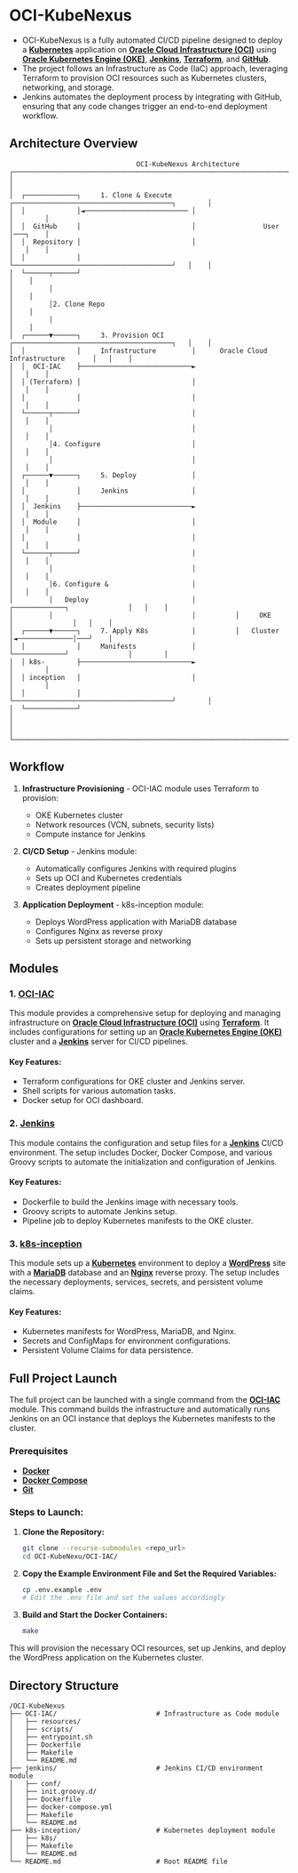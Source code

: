 # OCI-KubeNexus

- OCI-KubeNexus is a fully automated CI/CD pipeline designed to deploy a [**Kubernetes**](https://kubernetes.io/) application on [**Oracle Cloud Infrastructure (OCI)**](https://www.oracle.com/cloud/) using [**Oracle Kubernetes Engine (OKE)**](https://www.oracle.com/cloud/cloud-native/kubernetes-engine/), [**Jenkins**](https://www.jenkins.io/), [**Terraform**](https://www.terraform.io/), and [**GitHub**]().
- The project follows an Infrastructure as Code (IaC) approach, leveraging Terraform to provision OCI resources such as Kubernetes clusters, networking, and storage.
- Jenkins automates the deployment process by integrating with GitHub, ensuring that any code changes trigger an end-to-end deployment workflow.

## Architecture Overview

```
                                OCI-KubeNexus Architecture
┌───────────────────────────────────────────────────────────────────────────────────────────────┐
│                                                                                               │
│  ┌─────────────┐     1. Clone & Execute     ┌────────────────────────────────────────┐        │
│  │             │◄────────────────────────── │                                        │        │
│  │  GitHub     │                            │                 User                   │───┐    │
│  │  Repository │                            │                                        │   │    │
│  │             │                            └────────────────────────────────────────┘   │    │
│  └──────┬──────┘                                                                         │    │
│         │                                                                                │    │
│         │2. Clone Repo                                                                   │    │
│         │                                                                                │    │
│  ┌──────▼──────┐     3. Provision OCI       ┌────────────────────────────────────────┐   │    │
│  │             │     Infrastructure         │      Oracle Cloud Infrastructure       │   │    │
│  │  OCI-IAC    ├────────────────────────────►                                        │   │    │
│  │ (Terraform) │                            │                                        │   │    │
│  │             │                            │                                        │   │    │
│  └──────┬──────┘                            │                                        │   │    │
│         │                                   │                                        │   │    │
│         │4. Configure                       │                                        │   │    │
│         │                                   │                                        │   │    │
│  ┌──────▼──────┐     5. Deploy              │                                        │   │    │
│  │             │     Jenkins                │                                        │   │    │
│  │  Jenkins    ├────────────────────────────►                                        │   │    │
│  │  Module     │                            │                                        │   │    │
│  │             │                            │                                        │   │    │
│  └──────┬──────┘                            │                                        │   │    │
│         │                                   │                                        │   │    │
│         │6. Configure &                     │                                        │   │    │
│         │   Deploy                          │          ┌─────────────┐               │   │    │
│         │                                   │          │     OKE     │               │   │    │
│  ┌──────▼──────┐     7. Apply K8s           │          │   Cluster   │◄──────────────│───┘    │
│  │             │     Manifests              │          └─────────────┘               │        │
│  │ k8s-        ├────────────────────────────►                                        │        │
│  │ inception   │                            │                                        │        │
│  │             │                            └────────────────────────────────────────┘        │
│  └─────────────┘                                                                              │
│                                                                                               │
└───────────────────────────────────────────────────────────────────────────────────────────────┘
```

## Workflow

1. **Infrastructure Provisioning** - OCI-IAC module uses Terraform to provision:
   - OKE Kubernetes cluster
   - Network resources (VCN, subnets, security lists)
   - Compute instance for Jenkins

2. **CI/CD Setup** - Jenkins module:
   - Automatically configures Jenkins with required plugins
   - Sets up OCI and Kubernetes credentials
   - Creates deployment pipeline

3. **Application Deployment** - k8s-inception module:
   - Deploys WordPress application with MariaDB database
   - Configures Nginx as reverse proxy
   - Sets up persistent storage and networking

## Modules

### 1. [OCI-IAC](OCI-IAC)

This module provides a comprehensive setup for deploying and managing infrastructure on [**Oracle Cloud Infrastructure (OCI)**](https://www.oracle.com/cloud/) using [**Terraform**](https://www.terraform.io/). It includes configurations for setting up an [**Oracle Kubernetes Engine (OKE)**](https://www.oracle.com/cloud/cloud-native/kubernetes-engine/) cluster and a [**Jenkins**](https://www.jenkins.io/) server for CI/CD pipelines.

#### Key Features:
- Terraform configurations for OKE cluster and Jenkins server.
- Shell scripts for various automation tasks.
- Docker setup for OCI dashboard.

### 2. [Jenkins](jenkins)

This module contains the configuration and setup files for a [**Jenkins**](https://www.jenkins.io/) CI/CD environment. The setup includes Docker, Docker Compose, and various Groovy scripts to automate the initialization and configuration of Jenkins.

#### Key Features:
- Dockerfile to build the Jenkins image with necessary tools.
- Groovy scripts to automate Jenkins setup.
- Pipeline job to deploy Kubernetes manifests to the OKE cluster.

### 3. [k8s-inception](k8s-inception)

This module sets up a [**Kubernetes**](https://kubernetes.io/) environment to deploy a [**WordPress**](https://wordpress.org/) site with a [**MariaDB**](https://mariadb.org/) database and an [**Nginx**](https://nginx.org/) reverse proxy. The setup includes the necessary deployments, services, secrets, and persistent volume claims.

#### Key Features:
- Kubernetes manifests for WordPress, MariaDB, and Nginx.
- Secrets and ConfigMaps for environment configurations.
- Persistent Volume Claims for data persistence.

## Full Project Launch

The full project can be launched with a single command from the [**OCI-IAC**](OCI-IAC) module. This command builds the infrastructure and automatically runs Jenkins on an OCI instance that deploys the Kubernetes manifests to the cluster.

### Prerequisites

- [**Docker**](https://www.docker.com/)
- [**Docker Compose**](https://docs.docker.com/compose/)
- [**Git**](https://git-scm.com/)

### Steps to Launch:

1. **Clone the Repository:**
   ```bash
   git clone --recurse-submodules <repo_url>
   cd OCI-KubeNexu/OCI-IAC/
   ```

2. **Copy the Example Environment File and Set the Required Variables:**
   ```bash
   cp .env.example .env
   # Edit the .env file and set the values accordingly
   ```

3. **Build and Start the Docker Containers:**
   ```bash
   make
   ```

This will provision the necessary OCI resources, set up Jenkins, and deploy the WordPress application on the Kubernetes cluster.

## Directory Structure

```
/OCI-KubeNexus
├── OCI-IAC/                         # Infrastructure as Code module
│   ├── resources/
│   ├── scripts/
│   ├── entrypoint.sh
│   ├── Dockerfile
│   ├── Makefile
│   └── README.md
├── jenkins/                         # Jenkins CI/CD environment module
│   ├── conf/
│   ├── init.groovy.d/
│   ├── Dockerfile
│   ├── docker-compose.yml
│   ├── Makefile
│   └── README.md
├── k8s-inception/                   # Kubernetes deployment module
│   ├── k8s/
│   ├── Makefile
│   └── README.md
└── README.md                        # Root README file
```
